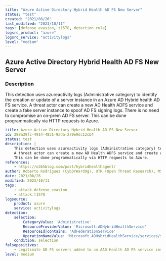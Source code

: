 ```yaml
---
title: "Azure Active Directory Hybrid Health AD FS New Server"
status: "test"
created: "2021/08/26"
last_modified: "2023/10/11"
tags: [defense_evasion, t1578, detection_rule]
logsrc_product: "azure"
logsrc_service: "activitylogs"
level: "medium"
---
```


## Azure Active Directory Hybrid Health AD FS New Server

### Description

This detection uses azureactivity logs (Administrative category) to identify the creation or update of a server instance in an Azure AD Hybrid health AD FS service.
A threat actor can create a new AD Health ADFS service and create a fake server instance to spoof AD FS signing logs. There is no need to compromise an on-prem AD FS server.
This can be done programmatically via HTTP requests to Azure.


```yml
title: Azure Active Directory Hybrid Health AD FS New Server
id: 288a39fc-4914-4831-9ada-270e9dc12cb4
status: test
description: |
    This detection uses azureactivity logs (Administrative category) to identify the creation or update of a server instance in an Azure AD Hybrid health AD FS service.
    A threat actor can create a new AD Health ADFS service and create a fake server instance to spoof AD FS signing logs. There is no need to compromise an on-prem AD FS server.
    This can be done programmatically via HTTP requests to Azure.
references:
    - https://o365blog.com/post/hybridhealthagent/
author: Roberto Rodriguez (Cyb3rWard0g), OTR (Open Threat Research), MSTIC
date: 2021/08/26
modified: 2023/10/11
tags:
    - attack.defense_evasion
    - attack.t1578
logsource:
    product: azure
    service: activitylogs
detection:
    selection:
        CategoryValue: 'Administrative'
        ResourceProviderValue: 'Microsoft.ADHybridHealthService'
        ResourceId|contains: 'AdFederationService'
        OperationNameValue: 'Microsoft.ADHybridHealthService/services/servicemembers/action'
    condition: selection
falsepositives:
    - Legitimate AD FS servers added to an AAD Health AD FS service instance
level: medium

```
